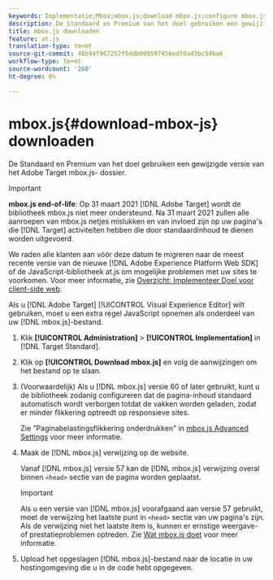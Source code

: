 ```yaml
---
keywords: Implementatie;Mbox;mbox.js;download mbox.js;configure mbox.js
description: De Standaard en Premium van het doel gebruiken een gewijzigde versie van het Adobe Target mbox.js- dossier.
title: mbox.js downloaden
feature: at.js
translation-type: tm+mt
source-git-commit: 48b94f967252f5ddb009597456edf0a43bc54ba6
workflow-type: tm+mt
source-wordcount: '260'
ht-degree: 0%

---
```



# mbox.js{#download-mbox-js} downloaden

De Standaard en Premium van het doel gebruiken een gewijzigde versie van het Adobe Target mbox.js- dossier.

>[!IMPORTANT]
>
>**mbox.js end-of-life**: Op 31 maart 2021  [!DNL Adobe Target] wordt de bibliotheek mbox.js niet meer ondersteund. Na 31 maart 2021 zullen alle aanroepen van mbox.js netjes mislukken en van invloed zijn op uw pagina&#39;s die [!DNL Target] activiteiten hebben die door standaardinhoud te dienen worden uitgevoerd.
>
>We raden alle klanten aan vóór deze datum te migreren naar de meest recente versie van de nieuwe [!DNL Adobe Experience Platform Web SDK] of de JavaScript-bibliotheek at.js om mogelijke problemen met uw sites te voorkomen. Voor meer informatie, zie [Overzicht: Implementeer Doel voor client-side web](/help/c-implementing-target/c-implementing-target-for-client-side-web/implement-target-for-client-side-web.md).

Als u [!DNL Adobe Target] [!UICONTROL Visual Experience Editor] wilt gebruiken, moet u een extra regel JavaScript opnemen als onderdeel van uw [!DNL mbox.js]-bestand.

1. Klik **[!UICONTROL Administration]** > **[!UICONTROL Implementation]** in [!DNL Target Standard].
1. Klik op **[!UICONTROL Download mbox.js]** en volg de aanwijzingen om het bestand op te slaan.
1. (Voorwaardelijk) Als u [!DNL mbox.js] versie 60 of later gebruikt, kunt u de bibliotheek zodanig configureren dat de pagina-inhoud standaard automatisch wordt verborgen totdat de vakken worden geladen, zodat er minder flikkering optreedt op responsieve sites.

   Zie &quot;Paginabelastingsflikkering onderdrukken&quot; in [mbox.js Advanced Settings](/help/c-implementing-target/c-implementing-target-for-client-side-web/t-mbox-download/advanced-mboxjs-settings.md#reference_A9C8DAC6DF7743EDBCF1D71F8F20843C) voor meer informatie.

1. Maak de [!DNL mbox.js] verwijzing op de website.

   Vanaf [!DNL mbox.js] versie 57 kan de [!DNL mbox.js] verwijzing overal binnen `<head>` sectie van de pagina worden geplaatst.

   >[!IMPORTANT]
   >
   >Als u een versie van [!DNL mbox.js] voorafgaand aan versie 57 gebruikt, moet de verwijzing het laatste punt in `<head>` sectie van uw pagina&#39;s zijn. Als de verwijzing niet het laatste item is, kunnen er ernstige weergave- of prestatieproblemen optreden. Zie [Wat mbox.js doet](/help/c-implementing-target/c-implementing-target-for-client-side-web/t-mbox-download/mbox-technical.md) voor meer informatie.

1. Upload het opgeslagen [!DNL mbox.js]-bestand naar de locatie in uw hostingomgeving die u in de code hebt opgegeven.
